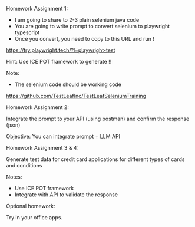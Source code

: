 Homework Assignment 1:

- I am going to share to 2-3 plain selenium java code
- You are going to write prompt to convert selenium to playwright typescript
- Once you convert, you need to copy to this URL and run !

https://try.playwright.tech/?l=playwright-test

Hint: Use ICE POT framework to generate !! 

Note: 

- The selenium code should be working code 



https://github.com/TestLeafInc/TestLeafSeleniumTraining

Homework Assignment 2:

Integrate the prompt to your API (using postman) and confirm the response (json)

Objective: You can integrate prompt + LLM API


Homework Assignment 3 & 4:

Generate test data for credit card applications for different types of cards and conditions

Notes:

- Use ICE POT framework
- Integrate with API to validate the response

Optional homework:

Try in your office apps.

 
 
